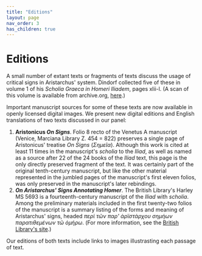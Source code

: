 ```yaml
---
title: "Editions"
layout: page
nav_order: 3
has_children: true
---
```


# Editions

A small number of extant texts or fragments of texts discuss the usage of critical signs in Aristarchus' system.  Dindorf collected five of these  in volume 1 of his *Scholia Graeca in Homeri Iliadem*, pages xlii-l.
(A scan of this volume is available from archive.org, [here](https://archive.org/details/scholiagraecainh01homeuoft).)

Important manuscript sources for some of these texts are now available in openly licensed digital images.  We present new digital editions and English translations of two texts discussed in our panel:

1. **Aristonicus *On Signs***.  Folio 8 recto of the Venetus A manuscript (Venice, Marciana Library Z. 454 = 822) preserves a single page of Aristonicus' treatise *On Signs* (*Σημεῖα*). Although this work is cited at least 11 times in the manuscript's *scholia* to the *Iliad*, as well as named as a source after 22 of the 24 books of the *Iliad* text, this page is the only directly preserved fragment of the text.  It was certainly part of the original  tenth-century manuscript, but like the other material represented in the jumbled pages of the manuscript's first eleven folios, was only preserved in the manuscript's later rebindings.
2. ***On Aristarchus' Signs Annotating Homer***.  The British Library's Harley MS 5693 is a fourteenth-century manuscript of the *Iliad* with *scholia*.  Among the preliminary materials included in the first twenty-two folios of the manuscript is a summary listing of the forms and meaning of Aristarchus' signs, headed *περὶ τῶν παρ' ἀρϊστάρχου σημήων παρατιθεμένων τῶ ὁμήρω*.  (For more information, see the [British Library's site](https://www.bl.uk/manuscripts/FullDisplay.aspx?ref=Harley_MS_5693).)

Our editions of both texts include links to images illustrasting each passage of text.